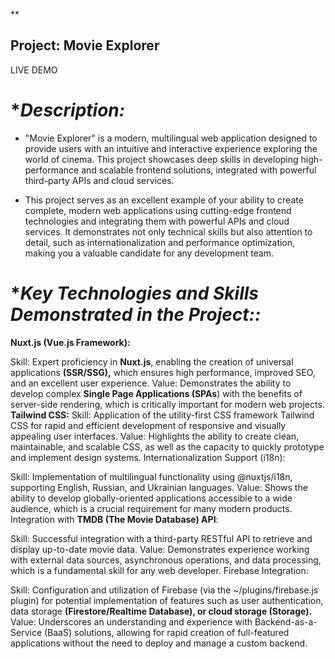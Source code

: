 \*\*

## Project: Movie Explorer

LIVE DEMO

# \*_Description:_

- "Movie Explorer" is a modern, multilingual web application designed to provide users with an intuitive and interactive experience exploring the world of cinema. This project showcases deep skills in developing high-performance and scalable frontend solutions, integrated with powerful third-party APIs and cloud services.

- This project serves as an excellent example of your ability to create
  complete, modern web applications using cutting-edge frontend
  technologies and integrating them with powerful APIs and cloud
  services. It demonstrates not only technical skills but also
  attention to detail, such as internationalization and performance
  optimization, making you a valuable candidate for any development
  team.

# \*_Key Technologies and Skills Demonstrated in the Project::_

**Nuxt.js (Vue.js Framework):**

Skill: Expert proficiency in **Nuxt.js**, enabling the creation of universal applications **(SSR/SSG),** which ensures high performance, improved SEO, and an excellent user experience.
Value: Demonstrates the ability to develop complex **Single Page Applications (SPAs**) with the benefits of server-side rendering, which is critically important for modern web projects.
**Tailwind CSS:**
Skill: Application of the utility-first CSS framework Tailwind CSS for rapid and efficient development of responsive and visually appealing user interfaces.
Value: Highlights the ability to create clean, maintainable, and scalable CSS, as well as the capacity to quickly prototype and implement design systems.
Internationalization Support (i18n):

Skill: Implementation of multilingual functionality using @nuxtjs/i18n, supporting English, Russian, and Ukrainian languages.
Value: Shows the ability to develop globally-oriented applications accessible to a wide audience, which is a crucial requirement for many modern products.
Integration with **TMDB (The Movie Database) API**:

Skill: Successful integration with a third-party RESTful API to retrieve and display up-to-date movie data.
Value: Demonstrates experience working with external data sources, asynchronous operations, and data processing, which is a fundamental skill for any web developer.
Firebase Integration:

Skill: Configuration and utilization of Firebase (via the ~/plugins/firebase.js plugin) for potential implementation of features such as user authentication, data storage **(Firestore/Realtime Database), or cloud storage (Storage).**
Value: Underscores an understanding and experience with Backend-as-a-Service (BaaS) solutions, allowing for rapid creation of full-featured applications without the need to deploy and manage a custom backend.
